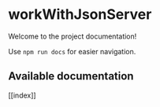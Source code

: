 # workWithJsonServer

Welcome to the project documentation!

Use `npm run docs` for easier navigation.

## Available documentation

[[index]]
